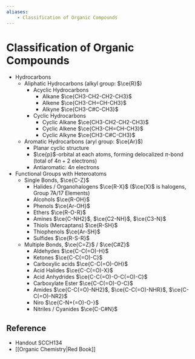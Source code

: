 ```yaml
---
aliases:
    - Classification of Organic Compounds
---
```


# Classification of Organic Compounds

- Hydrocarbons
    - Aliphatic Hydrocarbons (alkyl group: $\ce{R}$)
        - Acyclic Hydrocarbons
            - Alkane $\ce{CH3-CH2-CH2-CH3}$
            - Alkene $\ce{CH3-CH=CH-CH3}$
            - Alkyne $\ce{CH3-C#C-CH3}$
        - Cyclic Hydrocarbons
            - Cyclic Alkane $\ce{CH3-CH2-CH2-CH3}$
            - Cyclic Alkene $\ce{CH3-CH=CH-CH3}$
            - Cyclic Alkyne $\ce{CH3-C#C-CH3}$
    - Aromatic Hydrocarbons (aryl group: $\ce{Ar}$)
        - Planar cyclic structure
        - $\ce{p}$-orbital at each atoms, forming delocalized $\pi$-bond (total of $4n+2$ electrons)
        - Antiaromatic: $4n$ electrons
- Functional Groups with Heteroatoms
    - Single Bonds, $\ce{C-Z}$
        - Halides / Organohalogens $\ce{R-X}$ ($\ce{X}$ is halogens, Group 7A/17 Elements)
        - Alcohols $\ce{R-OH}$
        - Phenols $\ce{Ar-OH}$
        - Ethers $\ce{R-O-R}$
        - Amines $\ce{C-NH2}$, $\ce{C2-NH}$, $\ce{C3-N}$
        - Thiols (Mercaptans) $\ce{R-SH}$
        - Thiophenols $\ce{Ar-SH}$
        - Sulfides $\ce{R-S-R}$
    - Multiple Bonds, $\ce{C=Z}$ / $\ce{C#Z}$
        - Aldehydes $\ce{C-C(=O)-H}$
        - Ketones $\ce{C-C(=O)-C}$
        - Carboxylic acids $\ce{C-C(=O)-OH}$
        - Acid Halides $\ce{C-C(=O)-X}$
        - Acid Anhydrides $\ce{C-C(=O)-O-C(=O)-C}$
        - Carboxylate Ester $\ce{C-C(=O)-O-C}$
        - Amides $\ce{C-C(=O)-NH2}$, $\ce{C-C(=O)-NHR}$, $\ce{C-C(=O)-NR2}$
        - Niro $\ce{C-N+(=O)-O-}$
        - Nitriles / Cyanides $\ce{C-C#N}$

## Reference

- Handout SCCH134
- [[Organic Chemistry|Red Book]]
